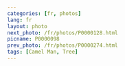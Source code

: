 ```yaml
---
categories: [fr, photos]
lang: fr
layout: photo
next_photo: /fr/photos/P0000128.html
picname: P0000098
prev_photo: /fr/photos/P0000274.html
tags: [Camel Man, Tree]
---
```

